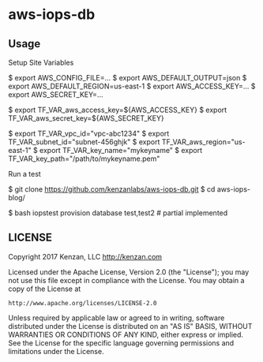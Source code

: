 # aws-iops-db

## Usage

Setup Site Variables

   $ export AWS_CONFIG_FILE=...
   $ export AWS_DEFAULT_OUTPUT=json
   $ export AWS_DEFAULT_REGION=us-east-1
   $ export AWS_ACCESS_KEY=...
   $ export AWS_SECRET_KEY=...

   $ export TF_VAR_aws_access_key=${AWS_ACCESS_KEY} 
   $ export TF_VAR_aws_secret_key=${AWS_SECRET_KEY} 

   $ export TF_VAR_vpc_id="vpc-abc1234"
   $ export TF_VAR_subnet_id="subnet-456ghjk"
   $ export TF_VAR_aws_region="us-east-1"
   $ export TF_VAR_key_name="mykeyname"
   $ export TF_VAR_key_path="/path/to/mykeyname.pem"

Run a test

   $ git clone https://github.com/kenzanlabs/aws-iops-db.git
   $ cd aws-iops-blog/

   $ bash iopstest provision database test,test2 # partial implemented

## LICENSE

Copyright 2017 Kenzan, LLC <http://kenzan.com>
 
Licensed under the Apache License, Version 2.0 (the "License");
you may not use this file except in compliance with the License.
You may obtain a copy of the License at
 
    http://www.apache.org/licenses/LICENSE-2.0
 
Unless required by applicable law or agreed to in writing, software
distributed under the License is distributed on an "AS IS" BASIS,
WITHOUT WARRANTIES OR CONDITIONS OF ANY KIND, either express or implied.
See the License for the specific language governing permissions and
limitations under the License.

